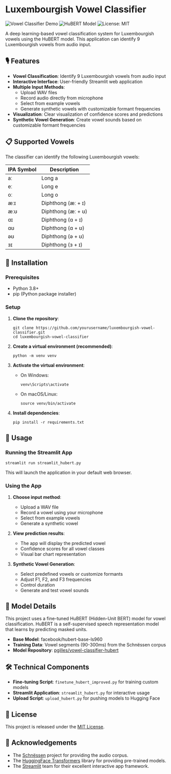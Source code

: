 # Luxembourgish Vowel Classifier

![Vowel Classifier Demo](https://img.shields.io/badge/demo-vowel_classifier-blue?style=for-the-badge)
![HuBERT Model](https://img.shields.io/badge/model-HuBERT-green?style=for-the-badge)
![License: MIT](https://img.shields.io/badge/license-MIT-yellow?style=for-the-badge)

A deep learning-based vowel classification system for Luxembourgish vowels using the HuBERT model. This application can identify 9 Luxembourgish vowels from audio input.

## 🎙️ Features

- **Vowel Classification**: Identify 9 Luxembourgish vowels from audio input
- **Interactive Interface**: User-friendly Streamlit web application 
- **Multiple Input Methods**:
  - Upload WAV files
  - Record audio directly from microphone
  - Select from example vowels
  - Generate synthetic vowels with customizable formant frequencies
- **Visualization**: Clear visualization of confidence scores and predictions
- **Synthetic Vowel Generation**: Create vowel sounds based on customizable formant frequencies

## 📋 Supported Vowels

The classifier can identify the following Luxembourgish vowels:

| IPA Symbol | Description             |
|------------|-------------------------|
| aː         | Long a                  |
| eː         | Long e                  |
| oː         | Long o                  |
| æːɪ        | Diphthong (æː + ɪ)      |
| æːʊ        | Diphthong (æː + ʊ)      |
| ɑɪ         | Diphthong (ɑ + ɪ)       |
| ɑʊ         | Diphthong (ɑ + ʊ)       |
| əʊ         | Diphthong (ə + ʊ)       |
| ɜɪ         | Diphthong (ɜ + ɪ)       |

## 🔧 Installation

### Prerequisites

- Python 3.8+
- pip (Python package installer)

### Setup

1. **Clone the repository**:
   ```
   git clone https://github.com/yourusername/luxembourgish-vowel-classifier.git
   cd luxembourgish-vowel-classifier
   ```

2. **Create a virtual environment (recommended)**:
   ```
   python -m venv venv
   ```

3. **Activate the virtual environment**:
   - On Windows:
     ```
     venv\Scripts\activate
     ```
   - On macOS/Linux:
     ```
     source venv/bin/activate
     ```

4. **Install dependencies**:
   ```
   pip install -r requirements.txt
   ```

## 🚀 Usage

### Running the Streamlit App

```
streamlit run streamlit_hubert.py
```

This will launch the application in your default web browser.

### Using the App

1. **Choose input method**:
   - Upload a WAV file
   - Record a vowel using your microphone
   - Select from example vowels
   - Generate a synthetic vowel

2. **View prediction results**:
   - The app will display the predicted vowel
   - Confidence scores for all vowel classes
   - Visual bar chart representation

3. **Synthetic Vowel Generation**:
   - Select predefined vowels or customize formants
   - Adjust F1, F2, and F3 frequencies
   - Control duration
   - Generate and test vowel sounds

## 🧠 Model Details

This project uses a fine-tuned HuBERT (Hidden-Unit BERT) model for vowel classification. HuBERT is a self-supervised speech representation model that learns by predicting masked units.

- **Base Model**: facebook/hubert-base-ls960
- **Training Data**: Vowel segments (90-300ms) from the Schnëssen corpus
- **Model Repository**: [pgilles/vowel-classifier-hubert](https://huggingface.co/pgilles/vowel-classifier-hubert)

## 🛠️ Technical Components

- **Fine-tuning Script**: `finetune_hubert_improved.py` for training custom models
- **Streamlit Application**: `streamlit_hubert.py` for interactive usage
- **Upload Script**: `upload_hubert.py` for pushing models to Hugging Face

## 📝 License

This project is released under the [MIT License](LICENSE).

## 🙏 Acknowledgements

- The [Schnëssen](https://infolux.uni.lu/schnessen/) project for providing the audio corpus.
- The [HuggingFace Transformers](https://huggingface.co/transformers/) library for providing pre-trained models.
- The [Streamlit](https://streamlit.io/) team for their excellent interactive app framework.